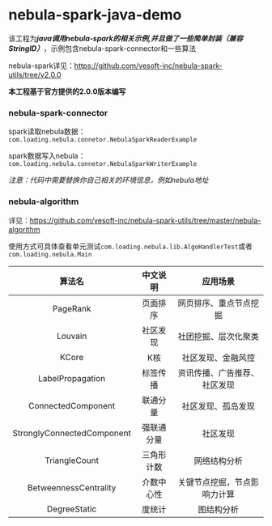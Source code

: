 # nebula-spark-java-demo

该工程为***java调用nebula-spark的相关示例,并且做了一些简单封装（兼容StringID）***，示例包含nebula-spark-connector和一些算法

nebula-spark详见：https://github.com/vesoft-inc/nebula-spark-utils/tree/v2.0.0

**本工程基于官方提供的2.0.0版本编写**

### nebula-spark-connector

spark读取nebula数据：
`com.loading.nebula.connetor.NebulaSparkReaderExample`

spark数据写入nebula：
`com.loading.nebula.connetor.NebulaSparkWriterExample`

*注意：代码中需要替换你自己相关的环境信息，例如nebula地址*

### nebula-algorithm

详见：https://github.com/vesoft-inc/nebula-spark-utils/tree/master/nebula-algorithm

使用方式可具体查看单元测试`com.loading.nebula.lib.AlgoHandlerTest`或者`com.loading.nebula.Main`

|           算法名          |中文说明|应用场景|
 |:------------------------:|:-----------:|:----:|
 |         PageRank         |  页面排序  | 网页排序、重点节点挖掘|
 |         Louvain          |  社区发现  | 社团挖掘、层次化聚类|
 |          KCore           |    K核    |社区发现、金融风控|
 |     LabelPropagation     |  标签传播  |资讯传播、广告推荐、社区发现|
 |    ConnectedComponent    |  联通分量  |社区发现、孤岛发现|
 |StronglyConnectedComponent| 强联通分量  |社区发现|
 |       TriangleCount      | 三角形计数  |网络结构分析|
 |   BetweennessCentrality  | 介数中心性  |关键节点挖掘，节点影响力计算|
 |        DegreeStatic      |   度统计   |图结构分析|
 

